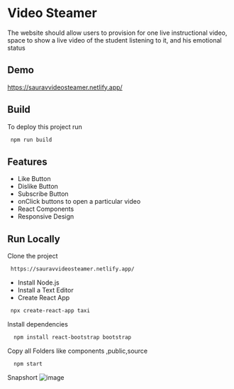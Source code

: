 
# Video Steamer 

The
website should allow users to provision for one live instructional video, space to show a live video of the student listening to it, and his emotional status 

## Demo

https://sauravvideosteamer.netlify.app/


## Build

To deploy this project run

```bash
 npm run build
```


## Features

- Like Button
- Dislike Button
- Subscribe Button
- onClick buttons to open a particular video
- React Components
- Responsive Design


## Run Locally

Clone the project

```bash
 https://sauravvideosteamer.netlify.app/
```
- Install Node.js
- Install a Text Editor
- Create React App

```bash
 npx create-react-app taxi
```

Install dependencies

```bash
  npm install react-bootstrap bootstrap
```

Copy all Folders like components ,public,source

```bash
  npm start
```
Snapshort
![image](https://user-images.githubusercontent.com/72144149/235320351-510a0c0b-3a78-4eca-8cfb-5b8e5ad7be0c.png)


#
